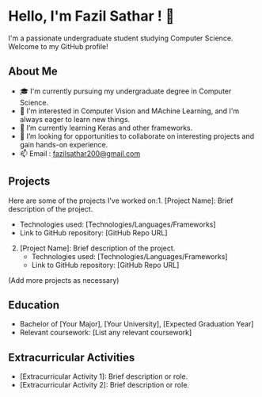 
# Hello, I'm Fazil Sathar ! 👋

I'm a passionate undergraduate student studying Computer Science. Welcome to my GitHub profile!

## About Me

- 🎓 I'm currently pursuing my undergraduate degree in Computer Science.
- 💼 I'm interested in Computer Vision and MAchine Learning, and I'm always eager to learn new things.
- 🌱 I’m currently learning Keras and other frameworks.
- 🔭 I’m looking for opportunities to collaborate on interesting projects and gain hands-on experience.
- 📫 Email : fazilsathar200@gmail.com 

## Projects

Here are some of the projects I've worked on:1. [Project Name]: Brief description of the project.
   - Technologies used: [Technologies/Languages/Frameworks]
   - Link to GitHub repository: [GitHub Repo URL]

2. [Project Name]: Brief description of the project.
   - Technologies used: [Technologies/Languages/Frameworks]
   - Link to GitHub repository: [GitHub Repo URL]

(Add more projects as necessary)

## Education

- Bachelor of [Your Major], [Your University], [Expected Graduation Year]
- Relevant coursework: [List any relevant coursework]

## Extracurricular Activities

- [Extracurricular Activity 1]: Brief description or role.
- [Extracurricular Activity 2]: Brief description or role.
